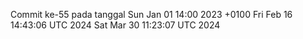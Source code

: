 Commit ke-55 pada tanggal Sun Jan 01 14:00 2023 +0100
Fri Feb 16 14:43:06 UTC 2024
Sat Mar 30 11:23:07 UTC 2024
